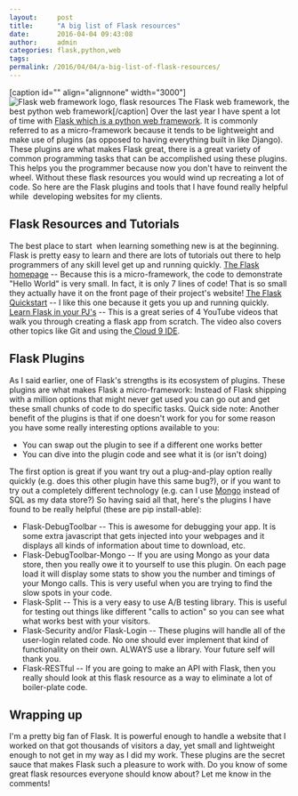 ```yaml
---
layout:     post
title:      "A big list of Flask resources"
date:       2016-04-04 09:43:08
author:     admin
categories: flask,python,web
tags:  
permalink: /2016/04/04/a-big-list-of-flask-resources/
---
```

[caption id="" align="alignnone" width="3000"]![Flask web framework logo, flask resources](http://flask.pocoo.org/static/logo/flask.png) The Flask web framework, the best python web framework[/caption] Over the last year I have spent a lot of time with [Flask which is a python web framework](http://flask.pocoo.org/). It is commonly referred to as a micro-framework because it tends to be lightweight and make use of plugins (as opposed to having everything built in like Django). These plugins are what makes Flask great, there is a great variety of common programming tasks that can be accomplished using these plugins. This helps you the programmer because now you don't have to reinvent the wheel. Without these flask resources you would wind up recreating a lot of code. So here are the Flask plugins and tools that I have found really helpful while  developing websites for my clients. 

## Flask Resources and Tutorials

The best place to start  when learning something new is at the beginning. Flask is pretty easy to learn and there are lots of tutorials out there to help programmers of any skill level get up and running quickly. [The Flask homepage](http://flask.pocoo.org/) \-- Because this is a micro-framework, the code to demonstrate "Hello World" is very small. In fact, it is only 7 lines of code! That is so small they actually have it on the front page of their project's website! [The Flask Quickstart](http://flask.pocoo.org/docs/0.10/quickstart/#quickstart) \-- I like this one because it gets you up and running quickly. [Learn Flask in your PJ's](https://youtu.be/xdwwo9xk4u8) \-- This is a great series of 4 YouTube videos that walk you through creating a flask app from scratch. The video also covers other topics like Git and using the[ Cloud 9 IDE](https://c9.io/). 

## Flask Plugins

As I said earlier, one of Flask's strengths is its ecosystem of plugins. These plugins are what makes Flask a micro-framework: Instead of Flask shipping with a million options that might never get used you can go out and get these small chunks of code to do specific tasks. Quick side note: Another benefit of the plugins is that if one doesn't work for you for some reason you have some really interesting options available to you: 

  * You can swap out the plugin to see if a different one works better
  * You can dive into the plugin code and see what it is (or isn't doing)

The first option is great if you want try out a plug-and-play option really quickly (e.g. does this other plugin have this same bug?), or if you want to try out a completely different technology (e.g. can I use [Mongo](https://www.mongodb.org/) instead of SQL as my data store?) So having said all that, here's the plugins I have found to be really helpful (these are pip install-able): 

  * Flask-DebugToolbar -- This is awesome for debugging your app. It is some extra javascript that gets injected into your webpages and it displays all kinds of information about time to download, etc.
  * Flask-DebugToolbar-Mongo -- If you are using Mongo as your data store, then you really owe it to yourself to use this plugin. On each page load it will display some stats to show you the number and timings of your Mongo calls. This is very useful when you are trying to find the slow spots in your code.
  * Flask-Split -- This is a very easy to use A/B testing library. This is useful for testing out things like different "calls to action" so you can see what what works best with your visitors.
  * Flask-Security and/or Flask-Login -- These plugins will handle all of the user-login related code. No one should ever implement that kind of functionality on their own. ALWAYS use a library. Your future self will thank you.
  * Flask-RESTful -- If you are going to make an API with Flask, then you really should look at this flask resource as a way to eliminate a lot of boiler-plate code.



## Wrapping up

I'm a pretty big fan of Flask. It is powerful enough to handle a website that I worked on that got thousands of visitors a day, yet small and lightweight enough to not get in my way as I did my work. These plugins are the secret sauce that makes Flask such a pleasure to work with. Do you know of some great flask resources everyone should know about? Let me know in the comments!
